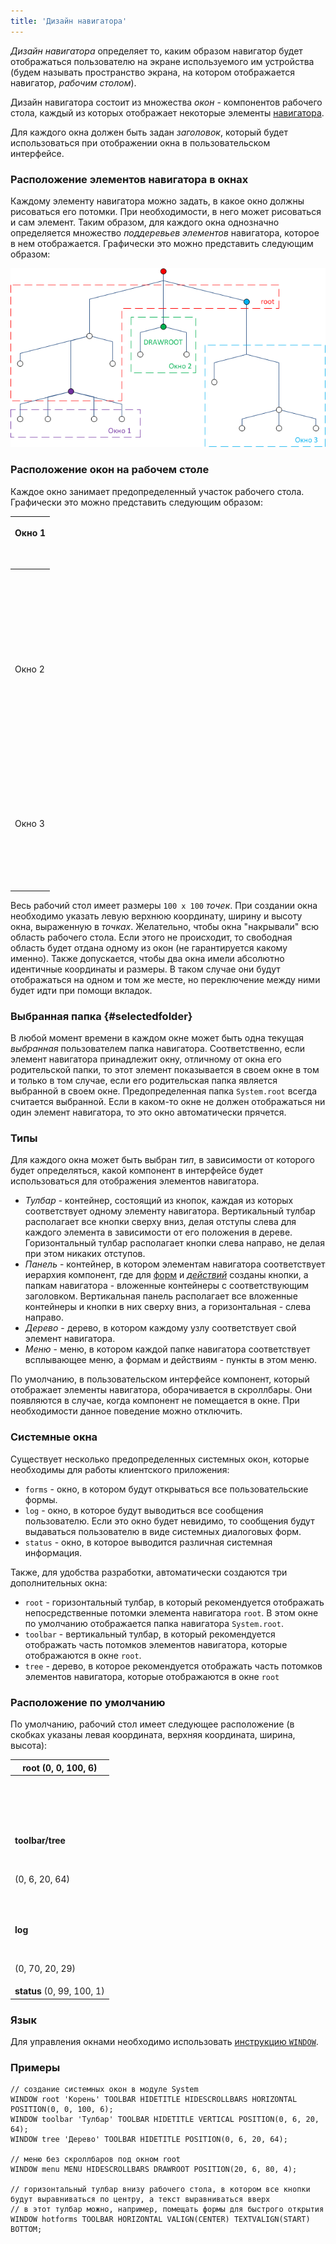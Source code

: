 ```yaml
---
title: 'Дизайн навигатора'
---
```


*Дизайн навигатора* определяет то, каким образом навигатор будет отображаться пользователю на экране используемого им устройства (будем называть пространство экрана, на котором отображается навигатор, *рабочим столом*).

Дизайн навигатора состоит из множества *окон* - компонентов рабочего стола, каждый из которых отображает некоторые элементы [навигатора](Navigator.md). 

Для каждого окна должен быть задан *заголовок*, который будет использоваться при отображении окна в пользовательском интерфейсе.

### Расположение элементов навигатора в окнах

Каждому элементу навигатора можно задать, в какое окно должны рисоваться его потомки. При необходимости, в него может рисоваться и сам элемент. Таким образом, для каждого окна однозначно определяется множество *поддеревьев* *элементов* навигатора, которое в нем отображается. Графически это можно представить следующим образом:

![](attachments/1310742/1966081.png)

### Расположение окон на рабочем столе

Каждое окно занимает предопределенный участок рабочего стола. Графически это можно представить следующим образом:

|<p>Окно 1</p><br/><p> </p>|
|---|
|<p><br /><br/><br /><br/><br /><br/><br /><br/>Окно 2<br /><br/><br /><br/><br /><br/><br /><br/></p><br/><p> </p>|<br /><br/>Окно 4<br /><br/><br /><br/>|
| | | | | | | |
| | | | | | | |
| | | | | | | |
| | | | | | | |
| | | | | | | |
|<br /><br/>Окно 3<br /><br/><br /><br/><br /><br/>| | | | | | | |
| | | | | | | |
| | | | | | | |

Весь рабочий стол имеет размеры `100 x 100` *точек*. При создании окна необходимо указать левую верхнюю координату, ширину и высоту окна, выраженную в *точках*. Желательно, чтобы окна "накрывали" всю область рабочего стола. Если этого не происходит, то свободная область будет отдана одному из окон (не гарантируется какому именно). Также допускается, чтобы два окна имели абсолютно идентичные координаты и размеры. В таком случае они будут отображаться на одном и том же месте, но переключение между ними будет идти при помощи вкладок.

### Выбранная папка {#selectedfolder}

В любой момент времени в каждом окне может быть одна текущая *выбранная* пользователем папка навигатора. Соответственно, если элемент навигатора принадлежит окну, отличному от окна его родительской папки, то этот элемент показывается в своем окне в том и только в том случае, если его родительская папка является выбранной в своем окне. Предопределенная папка `System.root` всегда считается выбранной. Если в каком-то окне не должен отображаться ни один элемент навигатора, то это окно автоматически прячется.

### Типы

Для каждого окна может быть выбран *тип*, в зависимости от которого будет определяться, какой компонент в интерфейсе будет использоваться для отображения элементов навигатора.

-   *Тулбар* - контейнер, состоящий из кнопок, каждая из которых соответствует одному элементу навигатора. Вертикальный тулбар располагает все кнопки сверху вниз, делая отступы слева для каждого элемента в зависимости от его положения в дереве. Горизонтальный тулбар располагает кнопки слева направо, не делая при этом никаких отступов.
-   *Панель* - контейнер, в котором элементам навигатора соответствует иерархия компонент, где для [форм](Forms.md) и *[действий](Actions.md)* созданы кнопки, а папкам навигатора - вложенные контейнеры с соответствующим заголовком. Вертикальная панель располагает все вложенные контейнеры и кнопки в них сверху вниз, а горизонтальная - слева направо.
-   *Дерево* - дерево, в котором каждому узлу соответствует свой элемент навигатора.
-   *Меню* - меню, в котором каждой папке навигатора соответствует всплывающее меню, а формам и действиям - пункты в этом меню.

По умолчанию, в пользовательском интерфейсе компонент, который отображает элементы навигатора, оборачивается в скроллбары. Они появляются в случае, когда компонент не помещается в окне. При необходимости данное поведение можно отключить.

### Системные окна

Существует несколько предопределенных системных окон, которые необходимы для работы клиентского приложения:

-   `forms` - окно, в котором будут открываться все пользовательские формы.
-   `log` - окно, в которое будут выводиться все сообщения пользователю. Если это окно будет невидимо, то сообщения будут выдаваться пользователю в виде системных диалоговых форм.
-   `status` - окно, в которое выводится различная системная информация.

Также, для удобства разработки, автоматически создаются три дополнительных окна:

-   `root` - горизонтальный тулбар, в который рекомендуется отображать непосредственные потомки элемента навигатора `root`. В этом окне по умолчанию отображается папка навигатора `System.root`.
-   `toolbar` - вертикальный тулбар, в который рекомендуется отображать часть потомков элементов навигатора, которые отображаются в окне `root`.
-   `tree` - дерево, в которое рекомендуется отображать часть потомков элементов навигатора, которые отображаются в окне `root`

### Расположение по умолчанию

По умолчанию, рабочий стол имеет следующее расположение (в скобках указаны левая координата, верхняя координата, ширина, высота):

|<strong>root</strong> (0, 0, 100, 6)|
|---|
|<p><strong><br /><br/></strong></p><br/><p><strong>toolbar/tree</strong></p><br/><p>(0, 6, 20, 64)</p><br/><p> </p>|<p> </p><br/><p> </p><br/><p><strong>forms</strong> (20, 20, 80, 79)</p><br/><p> </p>|
|<p><strong>log</strong></p><br/><p>(0, 70, 20, 29)</p>|
|<strong>status</strong> (0, 99, 100, 1)|

### Язык

Для управления окнами необходимо использовать [инструкцию `WINDOW`](WINDOW_instruction.md).

### Примеры

```lsf
// cоздание системных окон в модуле System
WINDOW root 'Корень' TOOLBAR HIDETITLE HIDESCROLLBARS HORIZONTAL POSITION(0, 0, 100, 6);
WINDOW toolbar 'Тулбар' TOOLBAR HIDETITLE VERTICAL POSITION(0, 6, 20, 64);
WINDOW tree 'Дерево' TOOLBAR HIDETITLE POSITION(0, 6, 20, 64);

// меню без скроллбаров под окном root
WINDOW menu MENU HIDESCROLLBARS DRAWROOT POSITION(20, 6, 80, 4);

// горизонтальный тулбар внизу рабочего стола, в котором все кнопки будут выравниваться по центру, а текст выравниваться вверх
// в этот тулбар можно, например, помещать формы для быстрого открытия
WINDOW hotforms TOOLBAR HORIZONTAL VALIGN(CENTER) TEXTVALIGN(START) BOTTOM;
```

  
